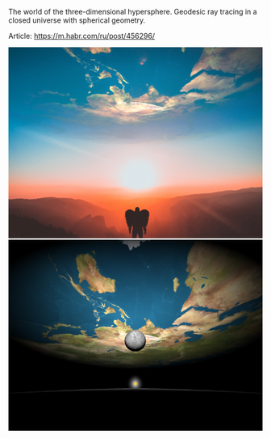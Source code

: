 The world of the three-dimensional hypersphere. Geodesic ray tracing in a closed universe with spherical geometry.

Article: https://m.habr.com/ru/post/456296/

![Intro](habr/1080-3.jpg?raw=true "Intro")
![Outro](habr/1081+.png?raw=true "Outro")

